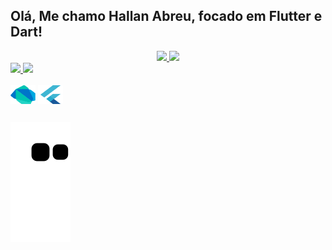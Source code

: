 ## Olá, Me chamo Hallan Abreu, focado em Flutter e Dart!
<div align="center">
  <a href="https://github.com/hallanabreu2020">
  <img height="150em" src="https://github-readme-stats.vercel.app/api?username=hallanabreu2020&show_icons=true&theme=dracula&include_all_commits=true&count_private=true"/>
    <img height="200em" src="https://kiraz.biz/public/uploads/news-3.png"/>   
</div>
  
  <div>
  <a href="https://github.com/hallanabreu2020">
    <img height="170em" src="https://github-readme-stats.vercel.app/api/top-langs/?username=hallanabreu2020&layout=compact&theme=radical" />
    <img height="170em" src="https://github-readme-stats.vercel.app/api?username=hallanabreu2020&show_icons=true&theme=radical" />
  </a>
</div>
  
</div>
  
<div style="display: inline_block"><br>
  <img align="center" alt="Rafa-Csharp" height="30" width="40" src="https://raw.githubusercontent.com/devicons/devicon/master/icons/dart/dart-original.svg">
  <img align="center" alt="Rafa-Csharp" height="30" width="40" src="https://raw.githubusercontent.com/devicons/devicon/master/icons/flutter/flutter-original.svg">
</div>
  
  ##
 
<div> 
 
  ![Snake animation](https://github.com/rafaballerini/rafaballerini/blob/output/github-contribution-grid-snake.svg)
 
</div>
